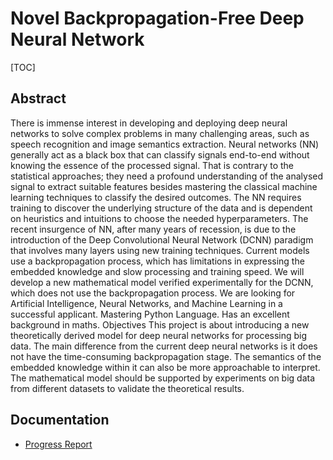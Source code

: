 # Novel Backpropagation-Free Deep Neural Network

[TOC]

## Abstract
There is immense interest in developing and deploying deep neural networks to solve complex problems in many challenging areas, such as speech recognition and image semantics extraction. Neural networks (NN) generally act as a black box that can classify signals end-to-end without knowing the essence of the processed signal. That is contrary to the statistical approaches; they need a profound understanding of the analysed signal to extract suitable features besides mastering the classical machine learning techniques to classify the desired outcomes. The NN requires training to discover the underlying structure of the data and is dependent on heuristics and intuitions to choose the needed hyperparameters. The recent insurgence of NN, after many years of recession, is due to the introduction of the Deep Convolutional Neural Network (DCNN) paradigm that involves many layers using new training techniques. Current models use a backpropagation process, which has limitations in expressing the embedded knowledge and slow processing and training speed. We will develop a new mathematical model verified experimentally for the DCNN, which does not use the backpropagation process. We are looking for Artificial Intelligence, Neural Networks, and Machine Learning in a successful applicant. Mastering Python Language. Has an excellent background in maths. Objectives This project is about introducing a new theoretically derived model for deep neural networks for processing big data. The main difference from the current deep neural networks is it does not have the time-consuming backpropagation stage. The semantics of the embedded knowledge within it can also be more approachable to interpret. The mathematical model should be supported by experiments on big data from different datasets to validate the theoretical results.

## Documentation
- [Progress Report](https://docs.google.com/document/d/1CJWu6c23NiXX7k_KrFe4Z6F2GzBmsI0nT1therIx3bI/edit?usp=sharing)
